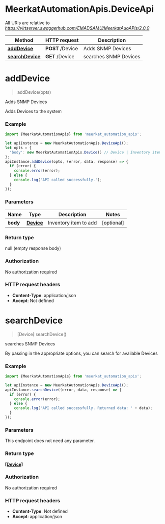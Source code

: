 # MeerkatAutomationApis.DeviceApi

All URIs are relative to *https://virtserver.swaggerhub.com/EMADSAMU/MeerkatAuoAPIs/2.0.0*

Method | HTTP request | Description
------------- | ------------- | -------------
[**addDevice**](DeviceApi.md#addDevice) | **POST** /Device | Adds SNMP Devices
[**searchDevice**](DeviceApi.md#searchDevice) | **GET** /Device | searches SNMP Devices

<a name="addDevice"></a>
# **addDevice**
> addDevice(opts)

Adds SNMP Devices

Adds Devices to the system

### Example
```javascript
import {MeerkatAutomationApis} from 'meerkat_automation_apis';

let apiInstance = new MeerkatAutomationApis.DeviceApi();
let opts = { 
  'body': new MeerkatAutomationApis.Device() // Device | Inventory item to add
};
apiInstance.addDevice(opts, (error, data, response) => {
  if (error) {
    console.error(error);
  } else {
    console.log('API called successfully.');
  }
});
```

### Parameters

Name | Type | Description  | Notes
------------- | ------------- | ------------- | -------------
 **body** | [**Device**](Device.md)| Inventory item to add | [optional] 

### Return type

null (empty response body)

### Authorization

No authorization required

### HTTP request headers

 - **Content-Type**: application/json
 - **Accept**: Not defined

<a name="searchDevice"></a>
# **searchDevice**
> [Device] searchDevice()

searches SNMP Devices

By passing in the appropriate options, you can search for available Devices 

### Example
```javascript
import {MeerkatAutomationApis} from 'meerkat_automation_apis';

let apiInstance = new MeerkatAutomationApis.DeviceApi();
apiInstance.searchDevice((error, data, response) => {
  if (error) {
    console.error(error);
  } else {
    console.log('API called successfully. Returned data: ' + data);
  }
});
```

### Parameters
This endpoint does not need any parameter.

### Return type

[**[Device]**](Device.md)

### Authorization

No authorization required

### HTTP request headers

 - **Content-Type**: Not defined
 - **Accept**: application/json

